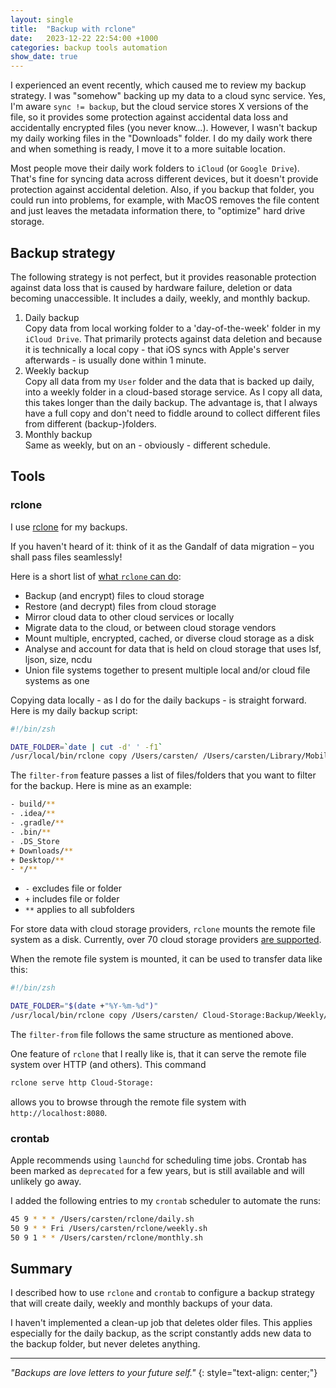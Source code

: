 ```yaml
---
layout: single
title:  "Backup with rclone"
date:   2023-12-22 22:54:00 +1000
categories: backup tools automation
show_date: true
---
```


I experienced an event recently, which caused me to review my backup strategy. I was "somehow" backing up my data to a cloud sync service. Yes, I'm aware `sync != backup`, but the cloud service stores X versions of the file, so it provides some protection against accidental data loss and accidentally encrypted files (you never know...). However, I wasn't backup my daily working files in the "Downloads" folder. I do my daily work there and when something is ready, I move it to a more suitable location.

Most people move their daily work folders to `iCloud` (or `Google Drive`). That's fine for syncing data across different devices, but it doesn't provide protection against accidental deletion. Also, if you backup that folder, you could run into problems, for example, with MacOS removes the file content and just leaves the metadata information there, to "optimize" hard drive storage.

## Backup strategy
The following strategy is not perfect, but it provides reasonable protection against data loss that is caused by hardware failure, deletion or data becoming unaccessible. It includes a daily, weekly, and monthly backup.

1. Daily backup<br/>
   Copy data from local working folder to a 'day-of-the-week' folder in my `iCloud Drive`. That primarily protects against data deletion and because it is technically a local copy - that iOS syncs with Apple's server afterwards - is usually done within 1 minute.
1. Weekly backup<br/>
   Copy all data from my `User` folder and the data that is backed up daily, into a weekly folder in a cloud-based storage service. As I copy all data, this takes longer than the daily backup. The advantage is, that I always have a full copy and don't need to fiddle around to collect different files from different (backup-)folders.
1. Monthly backup<br/>
   Same as weekly, but on an - obviously - different schedule.

## Tools
### rclone
I use [rclone](https://rclone.org/) for my backups. 

If you haven't heard of it: think of it as the Gandalf of data migration – you shall pass files seamlessly!  

Here is a short list of [what `rclone` can do](https://rclone.org/#what):
- Backup (and encrypt) files to cloud storage
- Restore (and decrypt) files from cloud storage
- Mirror cloud data to other cloud services or locally
- Migrate data to the cloud, or between cloud storage vendors
- Mount multiple, encrypted, cached, or diverse cloud storage as a disk
- Analyse and account for data that is held on cloud storage that uses lsf, ljson, size, ncdu
- Union file systems together to present multiple local and/or cloud file systems as one


Copying data locally - as I do for the daily backups - is straight forward. Here is my daily backup script:

```bash
#!/bin/zsh

DATE_FOLDER=`date | cut -d' ' -f1`
/usr/local/bin/rclone copy /Users/carsten/ /Users/carsten/Library/Mobile\ Documents/com\~apple\~CloudDocs/Backup/$DATE_FOLDER --filter-from /Users/carsten/rclone/filter-from-daily.txt --max-size 50M --log-file ~/rclone/daily_$DATE_FOLDER.txt --log-level DEBUG
```

The `filter-from` feature passes a list of files/folders that you want to filter for the backup. Here is mine as an example:

```bash
- build/**
- .idea/**
- .gradle/**
- .bin/**
- .DS_Store
+ Downloads/**
+ Desktop/**
- */**
```

- `-` excludes file or folder
- `+` includes file or folder
- `**` applies to all subfolders

For store data with cloud storage providers, `rclone` mounts the remote file system as a disk. Currently, over 70 cloud storage providers [are supported](https://rclone.org/#providers). 

When the remote file system is mounted, it can be used to transfer data like this:

```bash
#!/bin/zsh

DATE_FOLDER="$(date +"%Y-%m-%d")"
/usr/local/bin/rclone copy /Users/carsten/ Cloud-Storage:Backup/Weekly/$DATE_FOLDER --filter-from /Users/carsten/rclone/filter-from-weekly.txt --log-file  ~/rclone/weekly_$DATE_FOLDER.txt --log-level INFO
```

The `filter-from` file follows the same structure as mentioned above.

One feature of `rclone` that I really like is, that it can serve the remote file system over HTTP (and others). This command

```bash
rclone serve http Cloud-Storage:
```
allows you to browse through the remote file system with `http://localhost:8080`. 

### crontab
Apple recommends using `launchd` for scheduling time jobs. Crontab has been marked as `deprecated` for a few years, but is still available and will unlikely go away.

I added the following entries to my `crontab` scheduler to automate the runs:
```bash
45 9 * * * /Users/carsten/rclone/daily.sh
50 9 * * Fri /Users/carsten/rclone/weekly.sh
50 9 1 * * /Users/carsten/rclone/monthly.sh
```

## Summary
I described how to use `rclone` and `crontab` to configure a backup strategy that will create daily, weekly and monthly backups of your data.

I haven't implemented a clean-up job that deletes older files. This applies especially for the daily backup, as the script constantly adds new data to the backup folder, but never deletes anything.

---

_"Backups are love letters to your future self."_
{: style="text-align: center;"}
